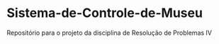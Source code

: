 # Sistema-de-Controle-de-Museu
Repositório para o projeto da disciplina de Resolução de Problemas IV
